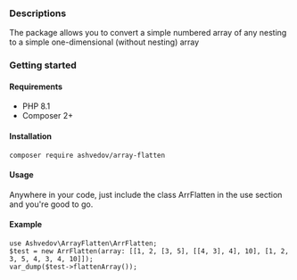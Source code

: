 ### Descriptions
The package allows you to convert a simple numbered array of any nesting to a simple one-dimensional (without nesting) array

### Getting started

#### Requirements
- PHP 8.1
- Composer 2+

#### Installation
```
composer require ashvedov/array-flatten
```

#### Usage
Anywhere in your code, just include the class ArrFlatten in the use section and you're good to go.

#### Example
```
use Ashvedov\ArrayFlatten\ArrFlatten;
$test = new ArrFlatten(array: [[1, 2, [3, 5], [[4, 3], 4], 10], [1, 2, 3, 5, 4, 3, 4, 10]]);
var_dump($test->flattenArray());
```
